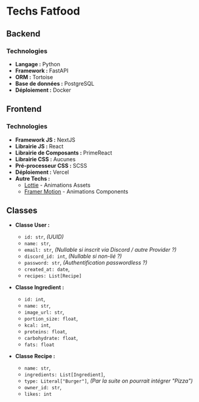 # Techs Fatfood

## Backend

### Technologies

- **Langage :** Python
- **Framework :** FastAPI
- **ORM :** Tortoise
- **Base de données :** PostgreSQL
- **Déploiement :** Docker

## Frontend

### Technologies

- **Framework JS :** NextJS
- **Librairie JS :** React
- **Librairie de Composants :** PrimeReact
- **Librairie CSS :** Aucunes
- **Pré-processeur CSS :** SCSS
- **Déploiement :** Vercel
- **Autre Techs :**
  - [Lottie](https://lottiefiles.com/) - Animations Assets
  - [Framer Motion](https://www.framer.com/motion) - Animations Components

## Classes

- **Classe User :**
  - `id: str`, *(UUID)*
  - `name: str`,
  - `email: str`, *(Nullable si inscrit via Discord / autre Provider ?)*
  - `discord_id: int`, *(Nullable si non-lié ?)*
  - `password: str`, *(Authentification passwordless ?)*
  - `created_at: date`,
  - `recipes: List[Recipe]`

- **Classe Ingredient :**
  - `id: int`,
  - `name: str`,
  - `image_url: str`,
  - `portion_size: float`,
  - `kcal: int`,
  - `proteins: float`,
  - `carbohydrate: float`,
  - `fats: float`

- **Classe Recipe :**
  - `name: str`,
  - `ingredients: List[Ingredient]`,
  - `type: Literal["Burger"]`, *(Par la suite on pourrait intégrer "Pizza")*
  - `owner_id: str`,
  - `likes: int`